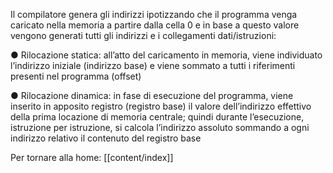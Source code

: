 Il compilatore genera gli indirizzi ipotizzando che il programma venga caricato nella memoria a partire dalla cella 0 e in base a questo valore vengono generati tutti gli indirizzi e i collegamenti dati/istruzioni:

● Rilocazione statica: all’atto del caricamento in memoria, viene individuato l’indirizzo iniziale (indirizzo base) e viene sommato a tutti i riferimenti presenti nel programma (offset)

● Rilocazione dinamica: in fase di esecuzione del programma, viene inserito in apposito registro (registro base) il valore dell’indirizzo effettivo della prima locazione di memoria centrale; quindi durante l’esecuzione, istruzione per istruzione, si calcola l’indirizzo assoluto sommando a ogni indirizzo relativo il contenuto del registro base


Per tornare alla home: [[content/index]]
